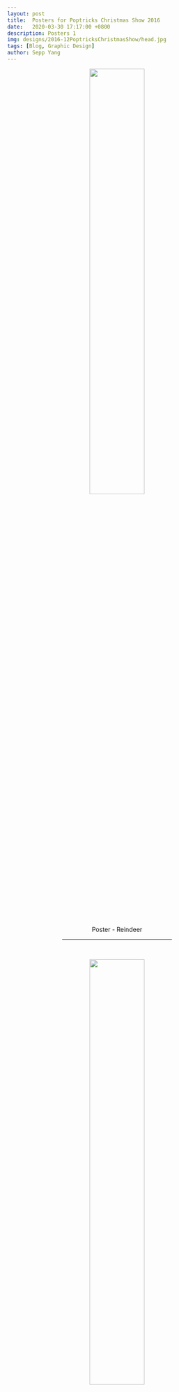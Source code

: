 ```yaml
---
layout: post
title:  Posters for Poptricks Christmas Show 2016
date:   2020-03-30 17:17:00 +0800
description: Posters 1
img: designs/2016-12PoptricksChristmasShow/head.jpg
tags: [Blog, Graphic Design]
author: Sepp Yang
---
```


<div width="50%" align="center">

<img src="{{site.baseurl}}/assets/img/designs/2016-12PoptricksChristmasShow/Reindeer.jpg" width="50%" height="50%">
<p>Poster - Reindeer</p>
<hr width="50%">

<p>  <br></p>
<img src="{{site.baseurl}}/assets/img/designs/2016-12PoptricksChristmasShow/Santa.jpg" width="50%" height="50%">
<p>Poster - Santa</p>
<hr width="50%">

<p> <br></p>
<img src="{{site.baseurl}}/assets/img/designs/2016-12PoptricksChristmasShow/Tree.jpg" width="50%" height="50%">
<p>Poster - Christmas Tree</p>
<hr width="50%">

<p> <br></p>
<img src="{{site.baseurl}}/assets/img/designs/2016-12PoptricksChristmasShow/outerPage.jpg" width="80%" height="80%">
<p>Song List - outerPage</p>
<hr width="80%">

<p> <br></p>
<img src="{{site.baseurl}}/assets/img/designs/2016-12PoptricksChristmasShow/innerPage.jpg" width="80%" height="80%">
<p>Song List - innerPage</p>
<hr width="80%">

<p> <br></p>

</div>
